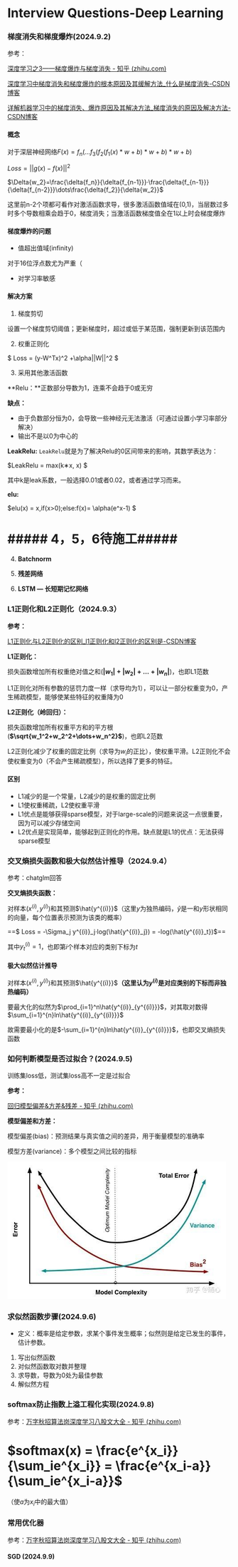 # Interview Questions-Deep Learning



### 梯度消失和梯度爆炸(2024.9.2)

参考：

[深度学习之3——梯度爆炸与梯度消失 - 知乎 (zhihu.com)](https://zhuanlan.zhihu.com/p/68579467)

[深度学习中梯度消失和梯度爆炸的根本原因及其缓解方法_什么是梯度消失-CSDN博客](https://blog.csdn.net/weixin_46470894/article/details/107145207)

[详解机器学习中的梯度消失、爆炸原因及其解决方法_梯度消失的原因及解决方法-CSDN博客](https://blog.csdn.net/qq_25737169/article/details/78847691)

#### 概念

对于深层神经网络$F(x) = f_n(...f_3(f_2(f_1(x)*w+b)*w+b)*w+b)$

$Loss = || g(x) - f(x) ||^2$

$\Delta{w_2}=\frac{\delta{f_n}}{\delta{f_{n-1}}}·\frac{\delta{f_{n-1}}}{\delta{f_{n-2}}}\dots\frac{\delta{f_2}}{\delta{w_2}}$

这里前n-2个项都可看作对激活函数求导，很多激活函数值域在(0,1)，当层数过多时多个导数相乘会趋于0，梯度消失；当激活函数梯度值全在1以上时会梯度爆炸

#### 梯度爆炸的问题

+ 值超出值域(infinity)

对于16位浮点数尤为严重（



+ 对学习率敏感



#### 解决方案

1. 梯度剪切

设置一个梯度剪切阈值；更新梯度时，超过或低于某范围，强制更新到该范围内



2. 权重正则化

$ Loss = (y-W^Tx)^2 +\alpha||W||^2 $



3. 采用其他激活函数

**Relu：**正数部分导数为1，连乘不会趋于0或无穷

**缺点：**

- 由于负数部分恒为0，会导致一些神经元无法激活（可通过设置小学习率部分解决）
- 输出不是以0为中心的



**LeakRelu:**
`LeakRelu`就是为了解决Relu的0区间带来的影响，其数学表达为：

$LeakRelu = max(k∗x, x) $

其中k是leak系数，一般选择0.01或者0.02，或者通过学习而来。



**elu:**

$elu(x) = x,if(x>0);else:f(x)= \alpha(e^x-1) $



# ##### 4，5，6待施工#####

4. **Batchnorm**









5. **残差网络**





6. **LSTM — 长短期记忆网络**





### L1正则化和L2正则化（2024.9.3）

**参考：**

[L1正则化与L2正则化的区别_l1正则化和l2正则化的区别是-CSDN博客](https://blog.csdn.net/ybdesire/article/details/84946128)

**L1正则化：**

损失函数增加所有权重绝对值之和(**$|w_1|+|w_2|+\dots+|w_n|$**)，也即L1范数



L1正则化对所有参数的惩罚力度一样（求导均为1），可以让一部分权重变为0，产生稀疏模型，能够使某些特征的权重降为0

**L2正则化（岭回归）：**

损失函数增加所有权重平方和的平方根(**$\sqrt{w_1^2+w_2^2+\dots+w_n^2}$**)，也即L2范数

L2正则化减少了权重的固定比例（求导为$w_i$的正比），使权重平滑。L2正则化不会使权重变为0（不会产生稀疏模型），所以选择了更多的特征。

#### 区别

- L1减少的是一个常量，L2减少的是权重的固定比例
- L1使权重稀疏，L2使权重平滑
- L1优点是能够获得sparse模型，对于large-scale的问题来说这一点很重要，因为可以减少存储空间
- L2优点是实现简单，能够起到正则化的作用。缺点就是L1的优点：无法获得sparse模型



### 交叉熵损失函数和极大似然估计推导（2024.9.4）

参考：chatglm回答

**交叉熵损失函数：**

对样本$(x^{(i)},y^{(i)})$和其预测$\hat{y^{(i)}}$（这里$y$为独热编码，$\hat{y}$是一和$y$形状相同的向量，每个位置表示预测为该类的概率）

==$ Loss = -\Sigma_j y^{(i)}_j·log(\hat{y^{(i)}_j}) = -log(\hat{y^{(i)}_t})$==

其中${y^{(i)}_t}=1$，也即第$i$个样本对应的类别下标为$t$

#### 极大似然估计推导

对样本$(x^{(i)},y^{(i)})$和其预测$\hat{y^{(i)}}$**（这里认为$y^{(i)}$是对应类别的下标而非独热编码）**

要最大化的似然为$\prod_{i=1}^n\hat{y^{(i)}_{y^{(i)}}}$，对其取对数得$\sum_{i=1}^{n}ln\hat{y^{(i)}_{y^{(i)}}}$

故需要最小化的是$-\sum_{i=1}^{n}ln\hat{y^{(i)}_{y^{(i)}}}$，也即交叉熵损失函数



### 如何判断模型是否过拟合？(2024.9.5)

训练集loss低，测试集loss高不一定是过拟合

**参考：**

[回归模型偏差&方差&残差 - 知乎 (zhihu.com)](https://zhuanlan.zhihu.com/p/50214504)

**模型偏差和方差：**

模型偏差(bias)：预测结果与真实值之间的差异，用于衡量模型的准确率

模型方差(variance)：多个模型之间比较的指标

![](./assets/bias_and_variance.jpg)



### 求似然函数步骤(2024.9.6)

- 定义：概率是给定参数，求某个事件发生概率；似然则是给定已发生的事件，估计参数。

1. 写出似然函数
2. 对似然函数取对数并整理
3. 求导数，导数为0处为最佳参数
4. 解似然方程



### softmax防止指数上溢工程化实现(2024.9.8)

参考：[万字秋招算法岗深度学习八股文大全 - 知乎 (zhihu.com)](https://zhuanlan.zhihu.com/p/667048896)

# $softmax(x) = \frac{e^{x_i}}{\sum_ie^{x_i}} = \frac{e^{x_i-a}}{\sum_ie^{x_i-a}}$

（使$a$为$x_i$中的最大值）



### 常用优化器

参考：[万字秋招算法岗深度学习八股文大全 - 知乎 (zhihu.com)](https://zhuanlan.zhihu.com/p/667048896)

#### SGD (2024.9.9)



